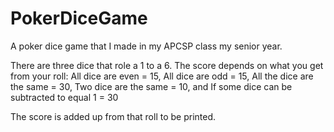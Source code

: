 # PokerDiceGame
A poker dice game that I made in my APCSP class my senior year. 

There are three dice that role a 1 to a 6. The score depends on what you get from your roll: 
All dice are even = 15, 
All dice are odd = 15,
All the dice are the same = 30, 
Two dice are the same = 10, and 
If some dice can be subtracted to equal 1 = 30 

The score is added up from that roll to be printed. 

